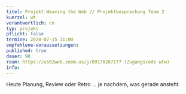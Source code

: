 ```yaml
---
titel: Projekt Weaving the Web // Projektbesprechung Team 2
kuerzel: wt
verantwortlich: cn
typ: projekt
pflicht: false
termine: 2020-07-15 11:00
empfohlene-voraussetzungen: 
published: true
dauer: 90
raum: https://us02web.zoom.us/j/89170267177 (Zugangscode wtw)
info: 
---
```


Heute Planung, Review oder Retro … je nachdem, was gerade ansteht.